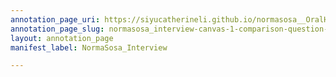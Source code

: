 ```yaml
---
annotation_page_uri: https://siyucatherineli.github.io/normasosa__OralHistory/annotations/normasosa_interview-canvas-1-comparison-question--interviewer-asked-if-sosa-s-peers-have-the-same-opinions-on-newspaper-as-she-did-.json
annotation_page_slug: normasosa_interview-canvas-1-comparison-question--interviewer-asked-if-sosa-s-peers-have-the-same-opinions-on-newspaper-as-she-did-
layout: annotation_page
manifest_label: NormaSosa_Interview

---
```

